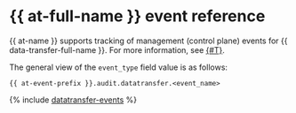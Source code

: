 # {{ at-full-name }} event reference

{{ at-name }} supports tracking of management (control plane) events for {{ data-transfer-full-name }}. For more information, see [{#T}](../audit-trails/concepts/format.md).

The general view of the `event_type` field value is as follows:

```text
{{ at-event-prefix }}.audit.datatransfer.<event_name>
```

{% include [datatransfer-events](../_includes/audit-trails/events/datatransfer-events.md) %}
